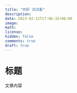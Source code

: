 ```yaml
---
title: "你好 试试看"
description:
date: 2023-02-11T17:06:32+08:00
image:
math:
license:
hidden: false
comments: true
draft: true
---
```


# 标题

文章内容
